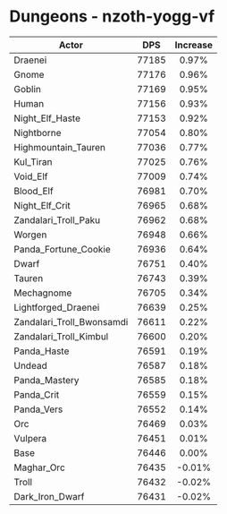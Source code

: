 # Dungeons - nzoth-yogg-vf
| Actor | DPS | Increase |
|---|:---:|:---:|
|Draenei|77185|0.97%|
|Gnome|77176|0.96%|
|Goblin|77169|0.95%|
|Human|77156|0.93%|
|Night_Elf_Haste|77153|0.92%|
|Nightborne|77054|0.80%|
|Highmountain_Tauren|77036|0.77%|
|Kul_Tiran|77025|0.76%|
|Void_Elf|77009|0.74%|
|Blood_Elf|76981|0.70%|
|Night_Elf_Crit|76965|0.68%|
|Zandalari_Troll_Paku|76962|0.68%|
|Worgen|76948|0.66%|
|Panda_Fortune_Cookie|76936|0.64%|
|Dwarf|76751|0.40%|
|Tauren|76743|0.39%|
|Mechagnome|76705|0.34%|
|Lightforged_Draenei|76639|0.25%|
|Zandalari_Troll_Bwonsamdi|76611|0.22%|
|Zandalari_Troll_Kimbul|76600|0.20%|
|Panda_Haste|76591|0.19%|
|Undead|76587|0.18%|
|Panda_Mastery|76585|0.18%|
|Panda_Crit|76559|0.15%|
|Panda_Vers|76552|0.14%|
|Orc|76469|0.03%|
|Vulpera|76451|0.01%|
|Base|76446|0.00%|
|Maghar_Orc|76435|-0.01%|
|Troll|76432|-0.02%|
|Dark_Iron_Dwarf|76431|-0.02%|
